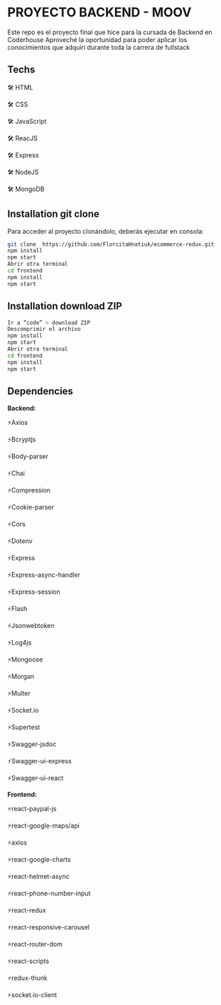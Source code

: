 # PROYECTO BACKEND - MOOV

Este repo es el proyecto final que hice para la cursada de Backend en Coderhouse
Aproveché la oportunidad para poder aplicar los conocimientos que adquirí durante toda la carrera de fullstack

## Techs

🛠️ HTML

🛠️ CSS

🛠️ JavaScript

🛠️ ReacJS

🛠️ Express

🛠️ NodeJS

🛠️ MongoDB

## Installation git clone

Para acceder al proyecto clonándolo, deberás ejecutar en consola:

```sh
git clone  https://github.com/FlorcitaHnatiuk/ecommerce-redux.git
npm install
npm start
Abrir otra terminal
cd frontend
npm install
npm start
```

## Installation download ZIP

```sh
Ir a “code” > download ZIP
Descomprimir el archivo
npm install
npm start
Abrir otra terminal
cd frontend
npm install
npm start
```

## Dependencies

**Backend:**

⚡Axios

⚡Bcryptjs

⚡Body-parser

⚡Chai

⚡Compression

⚡Cookie-parser

⚡Cors

⚡Dotenv

⚡Express

⚡Express-async-handler

⚡Express-session

⚡Flash

⚡Jsonwebtoken

⚡Log4js

⚡Mongoose

⚡Morgan

⚡Multer

⚡Socket.io

⚡Supertest

⚡Swagger-jsdoc

⚡Swagger-ui-express

⚡Swagger-ui-react

**Frontend:**

⚡react-paypal-js

⚡react-google-maps/api

⚡axios

⚡react-google-charts

⚡react-helmet-async

⚡react-phone-number-input

⚡react-redux

⚡react-responsive-carousel

⚡react-router-dom

⚡react-scripts

⚡redux-thunk

⚡socket.io-client
